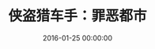 ---
layout: project
title:  "侠盗猎车手：罪恶都市"
date:   2016-01-25 00:00:00
categories: Project
logo: http://photo.wmhhz.com/GTAVC.jpg
ver: Scarlet(1.0)
jindu: 88
type: 游戏
time: 暂未发布
permalink: /gtavc/
download: 0
tiquma: 0
game: http://pan.baidu.com/share/link?shareid=540149&uk=2500282632
---